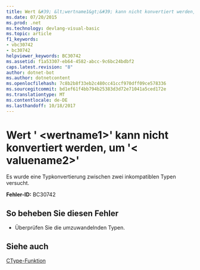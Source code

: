 ```yaml
---
title: Wert &#39; &lt;wertname1&gt;&#39; kann nicht konvertiert werden, um &#39;&lt; valuename2&gt;&#39;
ms.date: 07/20/2015
ms.prod: .net
ms.technology: devlang-visual-basic
ms.topic: article
f1_keywords:
- vbc30742
- bc30742
helpviewer_keywords: BC30742
ms.assetid: f1a53307-eb64-4582-abcc-9c6bc24bdbf2
caps.latest.revision: "8"
author: dotnet-bot
ms.author: dotnetcontent
ms.openlocfilehash: 7c8b2b8f33eb2c480cc41ccf970dff09ce578336
ms.sourcegitcommit: bd1ef61f4bb794b25383d3d72e71041a5ced172e
ms.translationtype: MT
ms.contentlocale: de-DE
ms.lasthandoff: 10/18/2017
---
```

# <a name="value-39ltvaluename1gt39-cannot-be-converted-to-39ltvaluename2gt39"></a>Wert &#39; &lt;wertname1&gt;&#39; kann nicht konvertiert werden, um &#39;&lt; valuename2&gt;&#39;
Es wurde eine Typkonvertierung zwischen zwei inkompatiblen Typen versucht.  
  
 **Fehler-ID:** BC30742  
  
## <a name="to-correct-this-error"></a>So beheben Sie diesen Fehler  
  
-   Überprüfen Sie die umzuwandelnden Typen.  
  
## <a name="see-also"></a>Siehe auch  
 [CType-Funktion](../../visual-basic/language-reference/functions/ctype-function.md)
